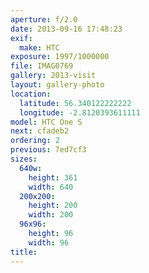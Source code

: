 ```yaml
---
aperture: f/2.0
date: 2013-09-16 17:48:23
exif:
  make: HTC
exposure: 1997/1000000
file: IMAG0769
gallery: 2013-visit
layout: gallery-photo
location:
  latitude: 56.340122222222
  longitude: -2.8120393611111
model: HTC One S
next: cfadeb2
ordering: 2
previous: 7ed7cf3
sizes:
  640w:
    height: 361
    width: 640
  200x200:
    height: 200
    width: 200
  96x96:
    height: 96
    width: 96
title: 
---
```

